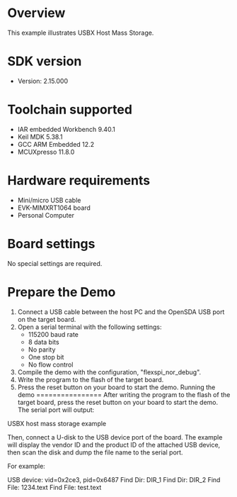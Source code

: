 Overview
========
This example illustrates USBX Host Mass Storage.


SDK version
===========
- Version: 2.15.000

Toolchain supported
===================
- IAR embedded Workbench  9.40.1
- Keil MDK  5.38.1
- GCC ARM Embedded  12.2
- MCUXpresso  11.8.0

Hardware requirements
=====================
- Mini/micro USB cable
- EVK-MIMXRT1064 board
- Personal Computer

Board settings
==============
No special settings are required.

Prepare the Demo
================
1.  Connect a USB cable between the host PC and the OpenSDA USB port on the target board.
2.  Open a serial terminal with the following settings:
    - 115200 baud rate
    - 8 data bits
    - No parity
    - One stop bit
    - No flow control
3.  Compile the demo with the configuration, "flexspi_nor_debug".
4.  Write the program to the flash of the target board.
5.  Press the reset button on your board to start the demo.
Running the demo
================
After writing the program to the flash of the target board,
press the reset button on your board to start the demo.
The serial port will output:

USBX host mass storage example

Then, connect a U-disk to the USB device port of the board.
The example will display the vendor ID and the product ID of
the attached USB device, then scan the disk and dump the file
name to the serial port.

For example:

USB device: vid=0x2ce3, pid=0x6487
Find Dir: DIR_1
Find Dir: DIR_2
Find File: 1234.text
Find File: test.text

